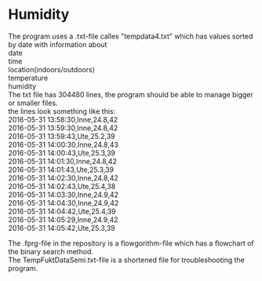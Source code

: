 # Humidity
The program uses a .txt-file calles "tempdata4.txt" which has values sorted by date with information about  
date  
time  
location(indoors/outdoors)  
temperature  
humidity  
The txt file has 304480 lines, the program should be able to manage bigger or smaller files.  
the lines look something like this:  
2016-05-31 13:58:30,Inne,24.8,42  
2016-05-31 13:59:30,Inne,24.8,42  
2016-05-31 13:59:43,Ute,25.2,39  
2016-05-31 14:00:30,Inne,24.8,43  
2016-05-31 14:00:43,Ute,25.3,39  
2016-05-31 14:01:30,Inne,24.8,42  
2016-05-31 14:01:43,Ute,25.3,39  
2016-05-31 14:02:30,Inne,24.8,42  
2016-05-31 14:02:43,Ute,25.4,38  
2016-05-31 14:03:30,Inne,24.9,42  
2016-05-31 14:04:30,Inne,24.9,42  
2016-05-31 14:04:42,Ute,25.4,39  
2016-05-31 14:05:29,Inne,24.9,42  
2016-05-31 14:05:42,Ute,25.3,39  
  
The .fprg-file in the repository is a flowgorithm-file which has a flowchart of the binary search method.  
The TempFuktDataSemi.txt-file is a shortened file for troubleshooting the program.
